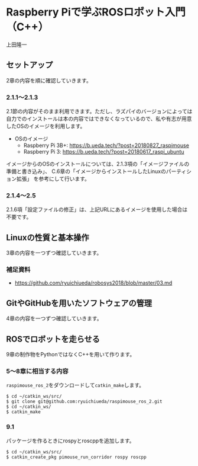 # Raspberry Piで学ぶROSロボット入門（C++）

上田隆一

## セットアップ

2章の内容を順に確認していきます。

### 2.1.1〜2.1.3

2.1節の内容がそのまま利用できます。ただし、ラズパイのバージョンによっては自力でのインストールは本の内容ではできなくなっているので、私や有志が用意したOSのイメージを利用します。

* OSのイメージ
	* Raspberry Pi 3B+: https://b.ueda.tech/?post=20180827_raspimouse
	* Raspberry Pi 3: https://b.ueda.tech/?post=20180617_raspi_ubuntu

イメージからのOSのインストールについては、2.1.3項の「イメージファイルの準備と書き込み」、
C.6章の「イメージからインストールしたLinuxのパーティション拡張」
を参考にして行います。

### 2.1.4〜2.5

2.1.6項「設定ファイルの修正」は、上記URLにあるイメージを使用した場合は不要です。

## Linuxの性質と基本操作

3章の内容を一つずつ確認していきます。

### 補足資料

* https://github.com/ryuichiueda/robosys2018/blob/master/03.md

## GitやGitHubを用いたソフトウェアの管理

4章の内容を一つずつ確認していきます。

## ROSでロボットを走らせる

9章の制作物をPythonではなくC++を用いて作ります。

### 5〜8章に相当する内容

`raspimouse_ros_2`をダウンロードして`catkin_make`します。

```
$ cd ~/catkin_ws/src/
$ git clone git@github.com:ryuichiueda/raspimouse_ros_2.git
$ cd ~/catkin_ws/
$ catkin_make
```

### 9.1

パッケージを作るときにrospyとroscppを追加します。

```
$ cd ~/catkin_ws/src/
$ catkin_create_pkg pimouse_run_corridor rospy roscpp
```


